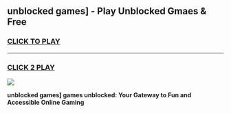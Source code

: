 
## unblocked games] - Play Unblocked Gmaes & Free
<h3>
<a href="https://news.freeplayer.one?title=unblocked_games]&ref=16F">CLICK TO PLAY</a></h3>
<hr>

<h3>
<a href="https://news.freeplayer.one?title=unblocked_games]&ref=16F">CLICK 2 PLAY</a>
  
</h3>

<a href="https://news.freeplayer.one?title=unblocked_games]&ref=16F/"><img src="https://clearcache.store/games.png"></a>


**unblocked games] games unblocked: Your Gateway to Fun and Accessible Online Gaming**
